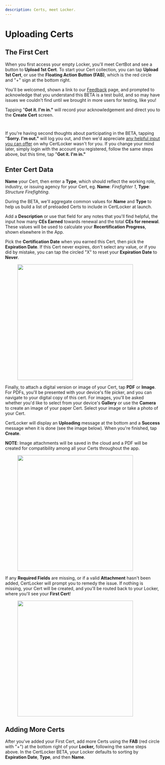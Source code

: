 ```yaml
---
description: Certs, meet Locker.
---
```


# Uploading Certs

## The First Cert

When you first access your empty Locker, you'll meet CertBot and see a button to **Upload 1st Cert**. To start your Cert collection, you can tap **Upload 1st Cert**, or use the **Floating Action Button (FAB)**, which is the red circle and "+" sign at the bottom right.

You'll be welcomed, shown a link to our [Feedback](https://firecal.app/feedback-support) page, and prompted to acknowledge that you understand this BETA is a test build, and so may have issues we couldn't find until we brought in more users for testing, like you!

Tapping "**Got it. I'm in."** will record your acknowledgement and direct you to the **Create Cert** screen.&#x20;

<div>

<figure><img src="../.gitbook/assets/Empty.PNG" alt=""><figcaption></figcaption></figure>

 

<figure><img src="../.gitbook/assets/Advisory.PNG" alt=""><figcaption></figcaption></figure>

</div>

If you're having second thoughts about participating in the BETA, tapping "**Sorry. I'm out."** will log you out, and then we'd appreciate [any helpful input you can offer](https://form.asana.com/?d=1107920631423484\&k=QipQafA-VqMyE4VOj0FjYA) on why CertLocker wasn't for you. If you change your mind later, simply login with the account you registered, follow the same steps above, but this time, tap "**Got it. I'm in."**

## Enter Cert Data

**Name** your Cert, then enter a **Type**, which should reflect the working role, industry, or issuing agency for your Cert, eg. **Name**: _Firefighter 1_, **Type**: _Structure Firefighting_.

During the BETA, we'll aggregate common values for **Name** and **Type** to help us build a list of preloaded Certs to include in CertLocker at launch.

Add a **Description** or use that field for any notes that you'll find helpful, the input how many **CEs Earned** towards renewal and the total **CEs for renewal**. These values will be used to calculate your **Recertification Progress**, shown elsewhere in the App.

Pick the **Certification Date** when you earned this Cert, then pick the **Expiration Date**. If this Cert never expires, don't select any value, or if you did by mistake, you can tap the circled "X" to reset your **Expiration Date** to **Never**.

<figure><img src="../.gitbook/assets/New Cert.PNG" alt="" width="375"><figcaption></figcaption></figure>

Finally, to attach a digital version or image of your Cert, tap **PDF** or **Image**. For PDFs, you'll be presented with your device's file picker, and you can navigate to your digital copy of this cert. For images, you'll be asked whether you'd like to select from your device's **Gallery** or use the **Camera** to create an image of your paper Cert. Select your image or take a photo of your Cert.

CertLocker will display an **Uploading** message at the bottom and a **Success** message when it is done (see the image below). When you're finished, tap **Create**.

**NOTE**: Image attachments will be saved in the cloud and a PDF will be created for compatibility among all your Certs throughout the app.

<figure><img src="../.gitbook/assets/Upload Success.PNG" alt="" width="375"><figcaption></figcaption></figure>

If any **Required Fields** are missing, or if a valid **Attachment** hasn't been added, CertLocker will prompt you to remedy the issue. If nothing is missing, your Cert will be created, and you'll be routed back to your Locker, where you'll see your **First Cert**!

<figure><img src="../.gitbook/assets/1st Cert.PNG" alt="" width="375"><figcaption></figcaption></figure>

## Adding More Certs

After you've added your First Cert, add more Certs using the **FAB** (red circle with "+") at the bottom right of your **Locker,** following the same steps above. In the CertLocker BETA, your Locker defaults to sorting by **Expiration Date**, **Type**, and then **Name**.
